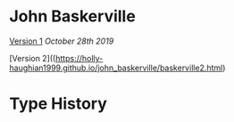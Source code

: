 # John Baskerville

[Version 1](https://holly-haughian1999.github.io/john_baskerville/baskerville.html)
*October 28th 2019*

[Version 2]((https://holly-haughian1999.github.io/john_baskerville/baskerville2.html)

# Type History
